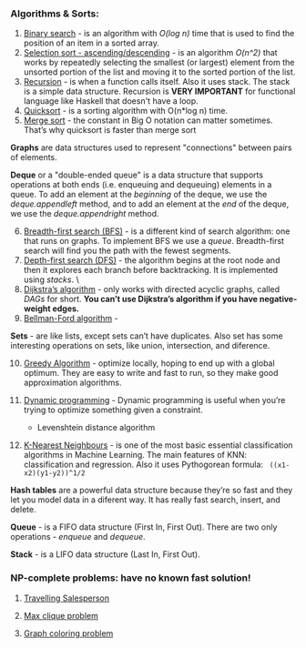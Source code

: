 ### Algorithms & Sorts: 

1. [Binary search](https://github.com/hakloi/python_portfolio/blob/main/practice/algorithms/binary_search.py) - 
 is an algorithm with _O(log n)_ time that is used to find the position of an item in a sorted array. 
2. [Selection sort - ascending/descending](https://github.com/hakloi/python_portfolio/blob/main/practice/algorithms/selection_sort.py) -
is an algorithm _O(n^2)_ that works by repeatedly selecting the smallest (or largest) element from the unsorted portion of the list and moving it to the sorted portion of the list.
3. [Recursion](https://github.com/hakloi/python_portfolio/blob/main/practice/algorithms/recursion.py) -  is when a function calls itself. Also it uses stack. The stack is a simple data structure. Recursion is __VERY IMPORTANT__ for functional language like Haskell that doesn't have a loop.
4. [Quicksort](https://github.com/hakloi/python_portfolio/blob/main/practice/algorithms/quicksort.py) - 
is a sorting algorithm with O(n*log n) time.
5. [Merge sort]() - 
the constant in Big O notation can matter sometimes. That’s why quicksort is faster than merge sort

__Graphs__ are data structures used to represent "connections" between pairs of elements.

__Deque__ or a "double-ended queue" is a data structure that supports operations at both ends (i.e. enqueuing and dequeuing) elements in a queue. To add an element at the _beginning_ of the deque, we use the _deque.appendleft_ method, and to add an element at the _end_ of the deque, we use the _deque.appendright_ method. 

6. [Breadth-first search (BFS)](https://github.com/hakloi/python_portfolio/blob/main/practice/algorithms/breadth_first_search.py) -
is a different kind of search algorithm: one that runs on graphs. To implement BFS we use a _queue_.  Breadth-first search will find you the path with the fewest segments.
7. [Depth-first search (DFS)]() - 
the algorithm begins at the root node and then it explores each branch before backtracking. It is implemented using _stacks_. \
8. [Dijkstra’s algorithm](https://github.com/hakloi/python_portfolio/blob/main/practice/algorithms/Dijkstras.py) -
only works with directed acyclic graphs, called _DAGs_ for short. __You can’t use Dijkstra’s algorithm if you have negative-weight edges.__
9. [Bellman-Ford algorithm]() - 

__Sets__ - are like lists, except sets can’t have duplicates. Also set has some interesting operations on sets, like union, intersection, and diference.

10. [Greedy Algorithm]() -
optimize locally, hoping to end up with a global optimum. They are easy to write and fast to run, so they make good approximation algorithms.

11. [Dynamic programming]() - 
Dynamic programming is useful when you’re trying to optimize  something given a constraint.
    <ul>
        <li>Levenshtein distance algorithm</li> 
    </ul> 

12. [K-Nearest Neighbours]() - 
is one of the most basic essential classification algorithms in Machine Learning. The main features of KNN: classification and regression. Also it uses Pythogorean formula:
<code> ((x1-x2)(y1-y2))^1/2</code>

__Hash tables__ are a powerful data structure because they’re so fast and  they let you model data in a diferent way. It has really fast search, insert, and delete.

__Queue__ - is a FIFO data structure (First In, First Out). There are two only operations - _enqueue_ and _dequeue_.

__Stack__ - is a LIFO data structure (Last In, First Out).

### NP-complete problems: have no known fast solution!
1. [Travelling Salesperson]()

2. [Max clique problem]() 

3. [Graph coloring problem]()


